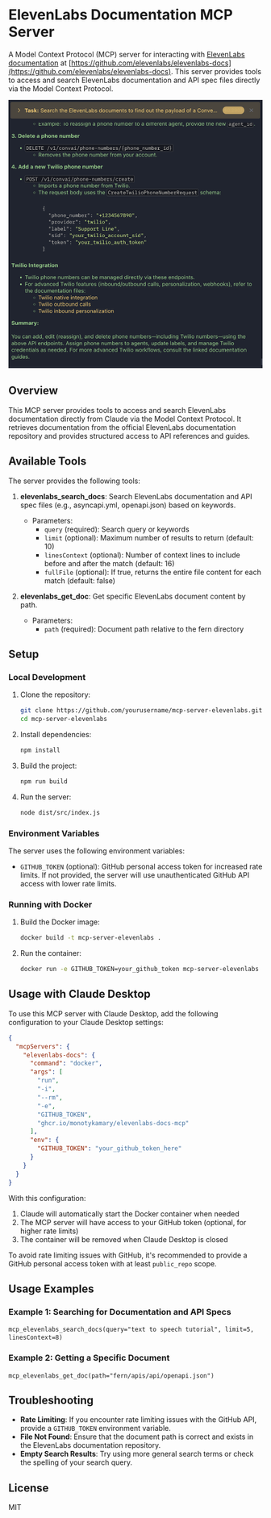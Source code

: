 # ElevenLabs Documentation MCP Server

A Model Context Protocol (MCP) server for interacting with [ElevenLabs documentation](https://elevenlabs.io/docs/overview) at [https://github.com/elevenlabs/elevenlabs-docs](https://github.com/elevenlabs/elevenlabs-docs). This server provides tools to access and search ElevenLabs documentation and API spec files directly via the Model Context Protocol.

![alt text](image.png)

## Overview

This MCP server provides tools to access and search ElevenLabs documentation directly from Claude via the Model Context Protocol. It retrieves documentation from the official ElevenLabs documentation repository and provides structured access to API references and guides.

## Available Tools

The server provides the following tools:

1. **elevenlabs_search_docs**: Search ElevenLabs documentation and API spec files (e.g., asyncapi.yml, openapi.json) based on keywords.
   - Parameters:
     - `query` (required): Search query or keywords
     - `limit` (optional): Maximum number of results to return (default: 10)
     - `linesContext` (optional): Number of context lines to include before and after the match (default: 16)
     - `fullFile` (optional): If true, returns the entire file content for each match (default: false)

2. **elevenlabs_get_doc**: Get specific ElevenLabs document content by path.
   - Parameters:
     - `path` (required): Document path relative to the fern directory

## Setup

### Local Development

1. Clone the repository:
   ```bash
   git clone https://github.com/yourusername/mcp-server-elevenlabs.git
   cd mcp-server-elevenlabs
   ```

2. Install dependencies:
   ```bash
   npm install
   ```

3. Build the project:
   ```bash
   npm run build
   ```

4. Run the server:
   ```bash
   node dist/src/index.js
   ```

### Environment Variables

The server uses the following environment variables:

- `GITHUB_TOKEN` (optional): GitHub personal access token for increased rate limits. If not provided, the server will use unauthenticated GitHub API access with lower rate limits.

### Running with Docker

1. Build the Docker image:
   ```bash
   docker build -t mcp-server-elevenlabs .
   ```

2. Run the container:
   ```bash
   docker run -e GITHUB_TOKEN=your_github_token mcp-server-elevenlabs
   ```

## Usage with Claude Desktop

To use this MCP server with Claude Desktop, add the following configuration to your Claude Desktop settings:

```json
{
  "mcpServers": {
    "elevenlabs-docs": {
      "command": "docker",
      "args": [
        "run",
        "-i",
        "--rm",
        "-e",
        "GITHUB_TOKEN",
        "ghcr.io/monotykamary/elevenlabs-docs-mcp"
      ],
      "env": {
        "GITHUB_TOKEN": "your_github_token_here"
      }
    }
  }
}
```

With this configuration:
1. Claude will automatically start the Docker container when needed
2. The MCP server will have access to your GitHub token (optional, for higher rate limits)
3. The container will be removed when Claude Desktop is closed

To avoid rate limiting issues with GitHub, it's recommended to provide a GitHub personal access token with at least `public_repo` scope.

## Usage Examples

### Example 1: Searching for Documentation and API Specs

```
mcp_elevenlabs_search_docs(query="text to speech tutorial", limit=5, linesContext=8)
```

### Example 2: Getting a Specific Document

```
mcp_elevenlabs_get_doc(path="fern/apis/api/openapi.json")
```


## Troubleshooting

- **Rate Limiting**: If you encounter rate limiting issues with the GitHub API, provide a `GITHUB_TOKEN` environment variable.
- **File Not Found**: Ensure that the document path is correct and exists in the ElevenLabs documentation repository.
- **Empty Search Results**: Try using more general search terms or check the spelling of your search query.

## License

MIT
